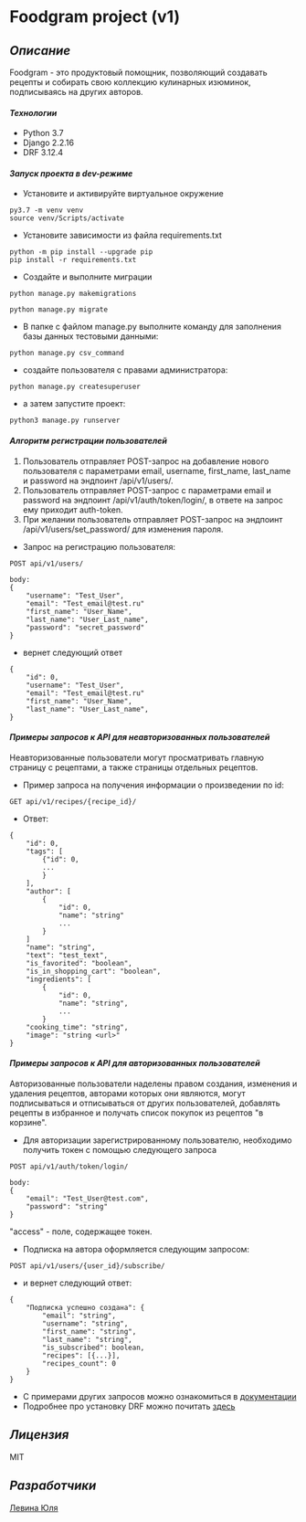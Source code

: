 # __Foodgram project (v1)__
## _Описание_

Foodgram - это продуктовый помощник, позволяющий создавать рецепты и собирать свою коллекцию кулинарных изюминок, подписываясь на других авторов.

#### _Технологии_

- Python 3.7
- Django 2.2.16
- DRF 3.12.4

#### _Запуск проекта в dev-режиме_

- Установите и активируйте виртуальное окружение
```
py3.7 -m venv venv
source venv/Scripts/activate
```
- Установите зависимости из файла requirements.txt
```
python -m pip install --upgrade pip
pip install -r requirements.txt
```
- Создайте и выполните миграции
```
python manage.py makemigrations
```
```
python manage.py migrate
```
- В папке с файлом manage.py выполните команду для заполнения базы данных тестовыми данными:
```
python manage.py csv_command
```
- создайте пользователя с правами администратора:
```
python manage.py createsuperuser
```
- а затем запустите проект:
```
python3 manage.py runserver
```

#### _Алгоритм регистрации пользователей_
1. Пользователь отправляет POST-запрос на добавление нового пользователя с параметрами email, username, first_name, last_name и password на эндпоинт /api/v1/users/.
2. Пользователь отправляет POST-запрос с параметрами email и password на эндпоинт /api/v1/auth/token/login/, в ответе на запрос ему приходит auth-token.
4. При желании пользователь отправляет POST-запрос на эндпоинт /api/v1/users/set_password/ для изменения пароля.

- Запрос на регистрацию пользователя:
```
POST api/v1/users/
```
```
body:
{
    "username": "Test_User",
    "email": "Test_email@test.ru"
    "first_name": "User_Name",
    "last_name": "User_Last_name",
    "password": "secret_password"
}
```
- вернет следующий ответ
```
{
    "id": 0,
    "username": "Test_User",
    "email": "Test_email@test.ru"
    "first_name": "User_Name",
    "last_name": "User_Last_name",
}
```

#### _Примеры запросов к API для неавторизованных пользователей_
Неавторизованные пользователи могут просматривать главную страницу с рецептами,  а также страницы отдельных рецептов.
- Пример запроса на получения информации о произведении по id:
```
GET api/v1/recipes/{recipe_id}/
```
- Ответ:
```
{
    "id": 0,
    "tags": [
        {"id": 0,
        ...
        }
    ],
    "author": [
        {
            "id": 0, 
            "name": "string"
            ...
        }
    ]
    "name": "string",
    "text": "test_text",
    "is_favorited": "boolean",
    "is_in_shopping_cart": "boolean",
    "ingredients": [
        {
            "id": 0,
            "name": "string",
            ...
        }
    "cooking_time": "string",
    "image": "string <url>"
}
```

#### _Примеры запросов к API для авторизованных пользователей_
Авторизованные пользователи наделены правом создания, изменения и удаления рецептов, авторами которых они являются, могут подписываться и отписываться от других пользователей, добавлять рецепты в избранное и получать список покупок из рецептов "в корзине".
- Для авторизации зарегистрированному пользователю, необходимо получить токен с помощью следующего запроса
```
POST api/v1/auth/token/login/
```
```
body:
{
    "email": "Test_User@test.com",
    "password": "string"
}
```

"access" - поле, содержащее токен.

- Подписка на автора оформляется следующим запросом:
```
POST api/v1/users/{user_id}/subscribe/
```
- и вернет следующий ответ:
```
{
    "Подписка успешно создана": {
        "email": "string",
        "username": "string",
        "first_name": "string",
        "last_name": "string",
        "is_subscribed": boolean,
        "recipes": [{...}],
        "recipes_count": 0
    }
}
```
- С примерами других запросов можно ознакомиться в [документации](http://localhost/api/docs/redoc.html)
- Подробнее про установку DRF можно почитать [здесь](https://github.com/encode/django-rest-framework/blob/master/README.md )

## _Лицензия_

MIT

## _Разработчики_
[Левина Юля](https://github.com/JulLevina)
